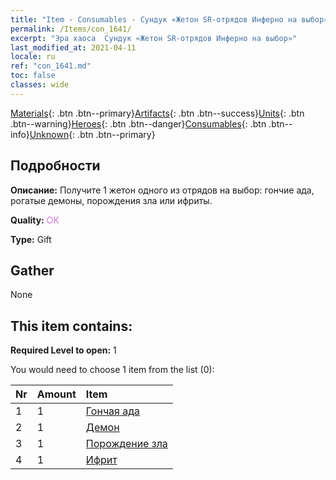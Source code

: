 ```yaml
---
title: "Item - Consumables - Сундук «Жетон SR-отрядов Инферно на выбор»"
permalink: /Items/con_1641/
excerpt: "Эра хаоса  Сундук «Жетон SR-отрядов Инферно на выбор»"
last_modified_at: 2021-04-11
locale: ru
ref: "con_1641.md"
toc: false
classes: wide
---
```

 [Materials](/ru/Items/){: .btn .btn--primary}[Artifacts](/ru/Items/Artifacts/){: .btn .btn--success}[Units](/ru/Items/Units/){: .btn .btn--warning}[Heroes](/ru/Items/Heroes/){: .btn .btn--danger}[Consumables](/ru/Items/Consumables/){: .btn .btn--info}[Unknown](/ru/Items/Unknown/){: .btn .btn--primary}

## Подробности
 **Описание:** Получите 1 жетон одного из отрядов на выбор: гончие ада, рогатые демоны, порождения зла или ифриты.

 **Quality:** <span style="color: #DA70D6">OK</span>

 **Type:** Gift

## Gather

  None

## This item contains:

 **Required Level to open:** 1

 You would need to choose 1 item from the list (0):

  | Nr | Amount |     Item    |
  |:---|:-------|:------------|
  | 1 | 1 | [Гончая ада](/ru/Items/unt_228/) | 
  | 2 | 1 | [Демон](/ru/Items/unt_229/) | 
  | 3 | 1 | [Порождение зла](/ru/Items/unt_230/) | 
  | 4 | 1 | [Ифрит](/ru/Items/unt_231/) | 
